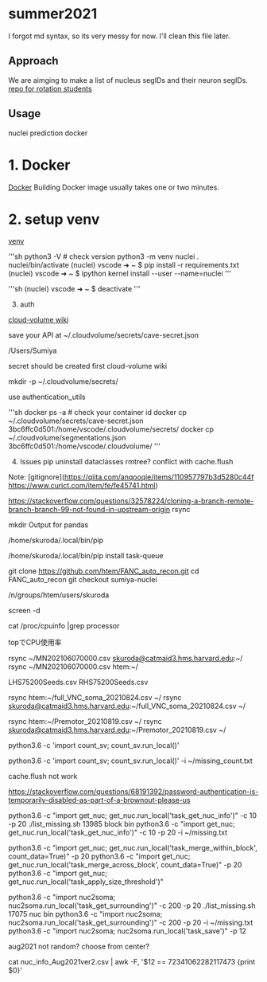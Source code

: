# summer2021
I forgot md syntax, so its very messy for now. I'll clean this file later.


## Approach
We are aimging to make a list of nucleus segIDs and their neuron segIDs. [repo for rotation students](https://github.com/bjm5164/rotation_projects)

## Usage
nuclei prediction
docker 

# 1. Docker 
[Docker](https://qiita.com/Canon11/items/e6f64597d82dbf88f75f) Building Docker image usually takes one or two minutes.


# 2. setup venv
[venv](https://qiita.com/Gattaca/items/80a5d36673ba2b6ef7f0)

'''sh
python3 -V # check version
python3 -m venv nuclei
. nuclei/bin/activate
(nuclei) vscode ➜ ~ $ pip install -r requirements.txt
(nuclei) vscode ➜ ~ $ ipython kernel install --user --name=nuclei
'''

'''sh
(nuclei) vscode ➜ ~ $ deactivate
'''

3. auth

[cloud-volume wiki]()

save your API at ~/.cloudvolume/secrets/cave-secret.json

/Users/Sumiya

secret should be created first cloud-volume wiki


mkdir -p ~/.cloudvolume/secrets/

use authentication_utils

'''sh
docker ps -a # check your container id
docker cp ~/.cloudvolume/secrets/cave-secret.json 3bc6ffc0d501:/home/vscode/.cloudvolume/secrets/
docker cp ~/.cloudvolume/segmentations.json 3bc6ffc0d501:/home/vscode/.cloudvolume/
'''

4. Issues
pip uninstall dataclasses 
rmtree? conflict with cache.flush

Note: [gitignore](https://qiita.com/anqooqie/items/110957797b3d5280c44f
https://www.curict.com/item/fe/fe45741.html)


https://stackoverflow.com/questions/32578224/cloning-a-branch-remote-branch-branch-99-not-found-in-upstream-origin
rsync

mkdir Output for pandas


/home/skuroda/.local/bin/pip

/home/skuroda/.local/bin/pip install task-queue

git clone https://github.com/htem/FANC_auto_recon.git
cd FANC_auto_recon
git checkout sumiya-nuclei

/n/groups/htem/users/skuroda

screen -d


cat /proc/cpuinfo |grep processor

topでCPU使用率


rsync ~/MN202106070000.csv skuroda@catmaid3.hms.harvard.edu:~/
rsync ~/MN202106070000.csv htem:~/

LHS75200Seeds.csv
RHS75200Seeds.csv



rsync htem:~/full_VNC_soma_20210824.csv ~/
rsync skuroda@catmaid3.hms.harvard.edu:~/full_VNC_soma_20210824.csv ~/

rsync htem:~/Premotor_20210819.csv ~/
rsync skuroda@catmaid3.hms.harvard.edu:~/Premotor_20210819.csv ~/




python3.6 -c 'import count_sv; count_sv.run_local()'

python3.6 -c 'import count_sv; count_sv.run_local()' -i ~/missing_count.txt

cache.flush not work


https://stackoverflow.com/questions/68191392/password-authentication-is-temporarily-disabled-as-part-of-a-brownout-please-us


python3.6 -c "import get_nuc; get_nuc.run_local('task_get_nuc_info')" -c 10 -p 20
./list_missing.sh 13985 block bin
python3.6 -c "import get_nuc; get_nuc.run_local('task_get_nuc_info')" -c 10 -p 20 -i ~/missing.txt

python3.6 -c "import get_nuc; get_nuc.run_local('task_merge_within_block', count_data=True)" -p 20
python3.6 -c "import get_nuc; get_nuc.run_local('task_merge_across_block', count_data=True)" -p 20
python3.6 -c "import get_nuc; get_nuc.run_local('task_apply_size_threshold')"



python3.6 -c "import nuc2soma; nuc2soma.run_local('task_get_surrounding')" -c 200 -p 20
./list_missing.sh 17075 nuc bin
python3.6 -c "import nuc2soma; nuc2soma.run_local('task_get_surrounding')" -c 200 -p 20 -i ~/missing.txt
python3.6 -c "import nuc2soma; nuc2soma.run_local('task_save')" -p 12





aug2021
not random? choose from center?


cat nuc_info_Aug2021ver2.csv | awk -F, '$12 == 72341062282117473 {print $0}'